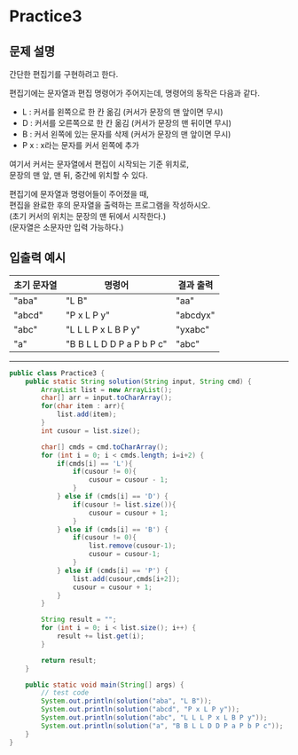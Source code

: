 Practice3
===

문제 설명
---
간단한 편집기를 구현하려고 한다.

편집기에는 문자열과 편집 명령어가 주어지는데, 명령어의 동작은 다음과 같다.
- L : 커서를 왼쪽으로 한 칸 옮김 (커서가 문장의 맨 앞이면 무시)
- D	: 커서를 오른쪽으로 한 칸 옮김 (커서가 문장의 맨 뒤이면 무시)
- B	: 커서 왼쪽에 있는 문자를 삭제 (커서가 문장의 맨 앞이면 무시)
- P x : x라는 문자를 커서 왼쪽에 추가

여기서 커서는 문자열에서 편집이 시작되는 기준 위치로,  
문장의 맨 앞, 맨 뒤, 중간에 위치할 수 있다.

편집기에 문자열과 명령어들이 주어졌을 때,  
편집을 완료한 후의 문자열을 출력하는 프로그램을 작성하시오.  
(초기 커서의 위치는 문장의 맨 뒤에서 시작한다.)  
(문자열은 소문자만 입력 가능하다.)


입출력 예시
---
|초기 문자열|명령어|결과 출력|
|---|---|---|
|"aba"|"L B"|"aa"|
|"abcd"|"P x L P y"|"abcdyx"|
|"abc"|"L L L P x L B P y"|"yxabc"|
|"a"|"B B L L D D P a P b P c"|"abc"|

---

```java
public class Practice3 {
    public static String solution(String input, String cmd) {
        ArrayList list = new ArrayList();
        char[] arr = input.toCharArray();
        for(char item : arr){
            list.add(item);
        }
        int cusour = list.size();

        char[] cmds = cmd.toCharArray();
        for (int i = 0; i < cmds.length; i=i+2) {
            if(cmds[i] == 'L'){
                if(cusour != 0){
                    cusour = cusour - 1;
                }
            } else if (cmds[i] == 'D') {
                if(cusour != list.size()){
                    cusour = cusour + 1;
                }
            } else if (cmds[i] == 'B') {
                if(cusour != 0){
                    list.remove(cusour-1);
                    cusour = cusour-1;
                }
            } else if (cmds[i] == 'P') {
                list.add(cusour,cmds[i+2]);
                cusour = cusour + 1;
            }
        }

        String result = "";
        for (int i = 0; i < list.size(); i++) {
            result += list.get(i);
        }

        return result;
    }

    public static void main(String[] args) {
        // test code
        System.out.println(solution("aba", "L B"));
        System.out.println(solution("abcd", "P x L P y"));
        System.out.println(solution("abc", "L L L P x L B P y"));
        System.out.println(solution("a", "B B L L D D P a P b P c"));
    }
}
```
